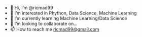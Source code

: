 - 👋 Hi, I’m @ricmad99
- 👀 I’m interested in Phython, Data Science, Machine Learning
- 🌱 I’m currently learning Machine Learning/Data Science
- 💞️ I’m looking to collaborate on...
- 📫 How to reach me ricmad99@gmail.com

<!---
ricmad99/ricmad99 is a ✨ special ✨ repository because its `README.md` (this file) appears on your GitHub profile.
You can click the Preview link to take a look at your changes.
--->
